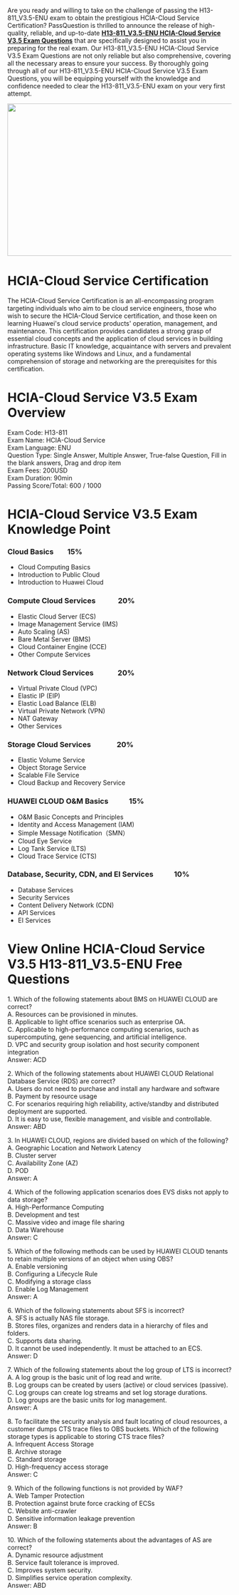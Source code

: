 <p>Are you ready and willing to take on the challenge of passing the H13-811_V3.5-ENU exam to obtain the prestigious HCIA-Cloud Service Certification? PassQuestion is thrilled to announce the release of high-quality, reliable, and up-to-date <strong><a href="https://www.passquestion.com/h13-811_v3-5-enu.html">H13-811_V3.5-ENU HCIA-Cloud Service V3.5 Exam Questions</a></strong> that are specifically designed to assist you in preparing for the real exam. Our H13-811_V3.5-ENU HCIA-Cloud Service V3.5 Exam Questions are not only reliable but also comprehensive, covering all the necessary areas to ensure your success. By thoroughly going through all of our H13-811_V3.5-ENU HCIA-Cloud Service V3.5 Exam Questions, you will be equipping yourself with the knowledge and confidence needed to clear the H13-811_V3.5-ENU exam on your very first attempt.&nbsp;</p>

<p><img alt="" src="https://www.passquestion.com/uploads/pqcom/images/20240622/7aa53f15b27d4ea05287b12a711d7407.png" style="height:342px; width:618px" /></p>

<h1>HCIA-Cloud Service Certification</h1>

<p>The HCIA-Cloud Service Certification is an all-encompassing program targeting individuals who aim to be cloud service engineers, those who wish to secure the HCIA-Cloud Service certification, and those keen on learning Huawei&#39;s cloud service products&#39; operation, management, and maintenance. This certification provides candidates a strong grasp of essential cloud concepts and the application of cloud services in building infrastructure. Basic IT knowledge, acquaintance with servers and prevalent operating systems like Windows and Linux, and a fundamental comprehension of storage and networking are the prerequisites for this certification.</p>

<h1>HCIA-Cloud Service V3.5 Exam Overview</h1>

<p>Exam Code: H13-811<br />
Exam Name: HCIA-Cloud Service<br />
Exam Language: ENU<br />
Question Type: Single Answer, Multiple Answer, True-false Question, Fill in the blank answers, Drag and drop item<br />
Exam Fees: 200USD<br />
Exam Duration: 90min<br />
Passing Score/Total: 600 / 1000</p>

<h1>HCIA-Cloud Service V3.5 Exam Knowledge Point</h1>

<h3>Cloud Basics &nbsp; &nbsp; &nbsp; &nbsp;15%</h3>

<ul>
	<li>Cloud Computing Basics</li>
	<li>Introduction to Public Cloud</li>
	<li>Introduction to Huawei Cloud</li>
</ul>

<h3>Compute Cloud Services &nbsp; &nbsp; &nbsp; &nbsp; &nbsp; &nbsp; 20%</h3>

<ul>
	<li>Elastic Cloud Server (ECS)</li>
	<li>Image Management Service (IMS)</li>
	<li>Auto Scaling (AS)</li>
	<li>Bare Metal Server (BMS)</li>
	<li>Cloud Container Engine (CCE)</li>
	<li>Other Compute Services</li>
</ul>

<h3>Network Cloud Services &nbsp; &nbsp; &nbsp; &nbsp; &nbsp; &nbsp; &nbsp;20%</h3>

<ul>
	<li>Virtual Private Cloud (VPC)</li>
	<li>Elastic IP (EIP)</li>
	<li>Elastic Load Balance (ELB)</li>
	<li>Virtual Private Network (VPN)</li>
	<li>NAT Gateway</li>
	<li>Other Services</li>
</ul>

<h3>Storage Cloud Services &nbsp; &nbsp; &nbsp; &nbsp; &nbsp; &nbsp; &nbsp; 20%</h3>

<ul>
	<li>Elastic Volume Service</li>
	<li>Object Storage Service</li>
	<li>Scalable File Service</li>
	<li>Cloud Backup and Recovery Service</li>
</ul>

<h3>HUAWEI CLOUD O&amp;M Basics &nbsp; &nbsp; &nbsp; &nbsp; &nbsp; &nbsp;15%</h3>

<ul>
	<li>O&amp;M Basic Concepts and Principles</li>
	<li>Identity and Access Management (IAM)</li>
	<li>Simple Message Notification（SMN）</li>
	<li>Cloud Eye Service</li>
	<li>Log Tank Service (LTS)</li>
	<li>Cloud Trace Service (CTS)</li>
</ul>

<h3>Database, Security, CDN, and EI Services &nbsp; &nbsp; &nbsp; &nbsp; &nbsp; &nbsp;10%</h3>

<ul>
	<li>Database Services</li>
	<li>Security Services</li>
	<li>Content Delivery Network (CDN)</li>
	<li>API Services</li>
	<li>EI Services</li>
</ul>

<h1>View Online HCIA-Cloud Service V3.5 H13-811_V3.5-ENU Free Questions</h1>

<p>1. Which of the following statements about BMS on HUAWEI CLOUD are correct?<br />
A. Resources can be provisioned in minutes.<br />
B. Applicable to light office scenarios such as enterprise OA.<br />
C. Applicable to high-performance computing scenarios, such as supercomputing, gene sequencing, and artificial intelligence.<br />
D. VPC and security group isolation and host security component integration<br />
Answer: ACD</p>

<p>2. Which of the following statements about HUAWEI CLOUD Relational Database Service (RDS) are correct?<br />
A. Users do not need to purchase and install any hardware and software<br />
B. Payment by resource usage<br />
C. For scenarios requiring high reliability, active/standby and distributed deployment are supported.<br />
D. It is easy to use, flexible management, and visible and controllable.<br />
Answer: ABD</p>

<p>3. In HUAWEI CLOUD, regions are divided based on which of the following?<br />
A. Geographic Location and Network Latency<br />
B. Cluster server<br />
C. Availability Zone (AZ)<br />
D. POD<br />
Answer: A</p>

<p>4. Which of the following application scenarios does EVS disks not apply to data storage?<br />
A. High-Performance Computing<br />
B. Development and test<br />
C. Massive video and image file sharing<br />
D. Data Warehouse<br />
Answer: C</p>

<p>5. Which of the following methods can be used by HUAWEI CLOUD tenants to retain multiple versions of an object when using OBS?<br />
A. Enable versioning<br />
B. Configuring a Lifecycle Rule<br />
C. Modifying a storage class<br />
D. Enable Log Management<br />
Answer: A</p>

<p>6. Which of the following statements about SFS is incorrect?<br />
A. SFS is actually NAS file storage.<br />
B. Stores files, organizes and renders data in a hierarchy of files and folders.<br />
C. Supports data sharing.<br />
D. It cannot be used independently. It must be attached to an ECS.<br />
Answer: D</p>

<p>7. Which of the following statements about the log group of LTS is incorrect?<br />
A. A log group is the basic unit of log read and write.<br />
B. Log groups can be created by users (active) or cloud services (passive).<br />
C. Log groups can create log streams and set log storage durations.<br />
D. Log groups are the basic units for log management.<br />
Answer: A</p>

<p>8. To facilitate the security analysis and fault locating of cloud resources, a customer dumps CTS trace files to OBS buckets. Which of the following storage types is applicable to storing CTS trace files?<br />
A. Infrequent Access Storage<br />
B. Archive storage<br />
C. Standard storage<br />
D. High-frequency access storage<br />
Answer: C</p>

<p>9. Which of the following functions is not provided by WAF?<br />
A. Web Tamper Protection<br />
B. Protection against brute force cracking of ECSs<br />
C. Website anti-crawler<br />
D. Sensitive information leakage prevention<br />
Answer: B</p>

<p>10. Which of the following statements about the advantages of AS are correct?<br />
A. Dynamic resource adjustment<br />
B. Service fault tolerance is improved.<br />
C. Improves system security.<br />
D. Simplifies service operation complexity.<br />
Answer: ABD</p>
